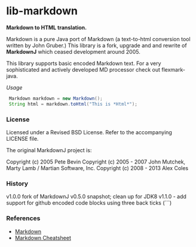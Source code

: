 # lib-markdown

**Markdown to HTML translation.**

Markdown is a pure Java port of Markdown (a text-to-html conversion tool written by John Gruber.) This library is a fork, upgrade and and rewrite of **MarkdownJ** which ceased development around 2005. 
    
This library supports basic encoded Markdown text. For a very sophisticated and actively
developed MD processor check out flexmark-java.

*Usage*

```java
 Markdown markdown = new Markdown();
 String html = markdown.toHtml("This is *Html*");
```

### License

Licensed under a Revised BSD License. Refer to the accompanying LICENSE file.

The original MarkdownJ project is:

  Copyright (c) 2005 Pete Bevin
  Copyright (c) 2005 - 2007 John Mutchek, Marty Lamb / Martian Software, Inc.
  Copyright (c) 2008 - 2013 Alex Coles

### History

  v1.0.0 fork of MarkdownJ v0.5.0 snapshot; clean up for JDK8
  v1.1.0 - add support for github encoded code blocks using three back ticks (```)

### References

 - [Markdown](https://daringfireball.net/projects/markdown)
 - [Markdown Cheatsheet](https://github.com/adam-p/markdown-here/wiki/Markdown-Cheatsheet)
 
 
